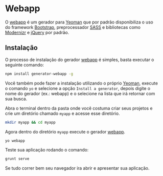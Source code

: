 # Webapp

O [webapp](https://github.com/yeoman/generator-webapp) é um gerador para [Yeoman](http://yeoman.io/) que por padrão disponibiliza o uso do framework [Bootstrap](http://getbootstrap.com/), preprocessador [SASS](http://sass-lang.com/) e bibliotecas como [Modernizr](http://modernizr.com/) e [jQuery](http://jquery.com/) por padrão.

## Instalação

O processo de instalação do gerador [webapp](https://github.com/yeoman/generator-webapp) é simples, basta executar o seguinte comando:

```bash
npm install generator-webapp -g
```

Você também pode fazer a instalação utilizando o próprio [Yeoman](http://yeoman.io/), execute o comando `yo` e selecione a opção `Install a generator`, depois digite o nome do gerador (ex.: webapp) e o selecione na lista que irá retornar com sua busca.

Abra o terminal dentro da pasta onde você costuma criar seus projetos e crie um diretório chamado `myapp` e acesse esse diretório.

```bash
mkdir myapp && cd myapp
```

Agora dentro do diretório `myapp` execute o gerador [webapp](https://github.com/yeoman/generator-webapp).

```bash
yo webapp
```

Teste sua aplicação rodando o comando:

```bash
grunt serve
```

Se tudo correr bem seu navegador ira abrir e apresentar sua aplicação.
